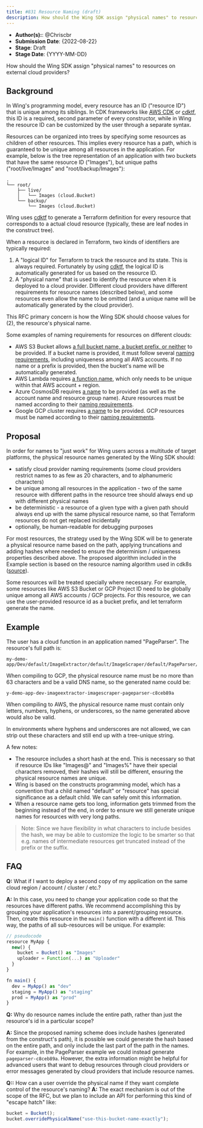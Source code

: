 ```yaml
---
title: #831 Resource Naming (draft)
description: How should the Wing SDK assign "physical names" to resources on external cloud providers?
---
```


- **Author(s):**: @Chriscbr
- **Submission Date**: {2022-08-22}
- **Stage**: Draft
- **Stage Date**: {YYYY-MM-DD}

How should the Wing SDK assign "physical names" to resources on external cloud providers?

## Background

In Wing's programming model, every resource has an ID ("resource ID") that is unique among its siblings.
In CDK frameworks like [AWS CDK] or [cdktf], this ID is a required, second parameter of every constructor, while in Wing the resource ID can be customized by the user through a separate syntax.

Resources can be organized into trees by specifying some resources as children of other resources.
This implies every resource has a path, which is guaranteed to be unique among all resources in the application.
For example, below is the tree representation of an application with two buckets that have the same resource ID ("Images"), but unique paths ("root/live/Images" and "root/backup/Images"):

```
.
└── root/
    ├── live/
    │   └── Images (cloud.Bucket)
    └── backup/
        └── Images (cloud.Bucket)
```

Wing uses [cdktf] to generate a Terraform definition for every resource that corresponds to a actual cloud resource (typically, these are leaf nodes in the construct tree).

When a resource is declared in Terraform, two kinds of identifiers are typically required:

1. A "logical ID" for Terraform to track the resource and its state. This is always required. Fortunately by using [cdktf], the logical ID is automatically generated for us based on the resource ID.
2. A "physical name" that is used to identify the resource when it is deployed to a cloud provider. Different cloud providers have different requirements for resource names (described below), and some resources even allow the name to be omitted (and a unique name will be automatically generated by the cloud provider).

This RFC primary concern is how the Wing SDK should choose values for (2), the resource's physical name.

Some examples of naming requirements for resources on different clouds:

- AWS S3 Bucket allows [a full bucket name, a bucket prefix, or neither](https://registry.terraform.io/providers/hashicorp/aws/latest/docs/resources/s3_bucket#argument-reference) to be provided.
  If a bucket name is provided, it must follow several [naming requirements](https://docs.aws.amazon.com/AmazonS3/latest/userguide/bucketnamingrules.html), including uniqueness among all AWS accounts.
  If no name or a prefix is provided, then the bucket's name will be automatically generated.
- AWS Lambda requires [a function name](https://registry.terraform.io/providers/hashicorp/aws/latest/docs/resources/lambda_function#argument-reference), which only needs to be unique within that AWS account + region.
- Azure CosmosDB requires [a name](https://registry.terraform.io/providers/hashicorp/azurerm/latest/docs/resources/cosmosdb_table) to be provided (as well as the account name and resource group name).
  Azure resources must be named according to their [naming requirements](https://docs.microsoft.com/en-us/azure/azure-resource-manager/management/resource-name-rules).
- Google GCP cluster requires [a name](https://registry.terraform.io/providers/hashicorp/google/latest/docs/resources/container_cluster) to be provided.
  GCP resources must be named according to their [naming requirements](https://cloud.google.com/compute/docs/naming-resources).

[AWS CDK]: https://github.com/aws/aws-cdk
[cdktf]: https://github.com/hashicorp/terraform-cdk

## Proposal

In order for names to "just work" for Wing users across a multitude of target platforms, the physical resource names generated by the Wing SDK should:

- satisfy cloud provider naming requirements (some cloud providers restrict names to as few as 20 characters, and to alphanumeric characters)
- be unique among all resources in the application - two of the same resource with different paths in the resource tree should always end up with different physical names
- be deterministic - a resource of a given type with a given path should always end up with the same physical resource name, so that Terraform resources do not get replaced incidentally
- optionally, be human-readable for debugging purposes

For most resources, the strategy used by the Wing SDK will be to generate a physical resource name based on the path, applying truncations and adding hashes where needed to ensure the determinism / uniqueness properties described above.
The proposed algorithm included in the Example section is based on the resource naming algorithm used in cdk8s ([source](https://github.com/cdk8s-team/cdk8s-core/blob/2.x/src/names.ts)).

Some resources will be treated specially where necessary.
For example, some resources like AWS S3 Bucket or GCP Project ID need to be globally unique among all AWS accounts / GCP projects.
For this resource, we can use the user-provided resource id as a bucket prefix, and let terraform generate the name.

## Example

The user has a cloud function in an application named "PageParser".
The resource's full path is:

```
my-demo-app/Dev/default/ImageExtractor/default/ImageScraper/default/PageParser/default
```

When compiling to GCP, the physical resource name must be no more than 63 characters and be a valid DNS name, so the generated name could be:

```
y-demo-app-dev-imageextractor-imagescraper-pageparser-c8ceb89a
```

When compiling to AWS, the physical resource name must contain only letters, numbers, hyphens, or underscores, so the name generated above would also be valid.

In environments where hyphens and underscores are not allowed, we can strip out these characters and still end up with a tree-unique string.

A few notes:

- The resource includes a short hash at the end.
  This is necessary so that if resource IDs like "Images@" and "Images%" have their special characters removed, their hashes will still be different, ensuring the physical resource names are unique.
- Wing is based on the constructs programming model, which has a convention that a child named "default" or "resource" has special significance as a default child.
  We can safely omit this information.
- When a resource name gets too long, information gets trimmed from the beginning instead of the end, in order to ensure we still generate unique names for resources with very long paths.

> Note: Since we have flexibility in what characters to include besides the hash, we may be able to customize the logic to be smarter so that e.g. names of intermediate resources get truncated instead of the prefix or the suffix.

## FAQ

**Q:** What if I want to deploy a second copy of my application on the same cloud region / account / cluster / etc.?

**A:** In this case, you need to change your application code so that the resources have different paths.
We recommend accomplishing this by grouping your application's resources into a parent/grouping resource.
Then, create this resource in the `main()` function with a different id. This way, the paths of all sub-resources will be unique.
For example:

```ts
// pseudocode
resource MyApp {
  new() {
    bucket = Bucket() as "Images"
    uploader = Function(...) as "Uploader"
  }
}

fn main() {
  dev = MyApp() as "dev"
  staging = MyApp() as "staging"
  prod = MyApp() as "prod"
}
```

**Q:** Why do resource names include the entire path, rather than just the resource's id in a particular scope?

**A:** Since the proposed naming scheme does include hashes (generated from the construct's path), it is possible we could generate the hash based on the entire path, and only include the last part of the path in the names.
For example, in the PageParser example we could instead generate `pageparser-c8ceb89a`.
However, the extra information might be helpful for advanced users that want to debug resources through cloud providers or error messages generated by cloud providers that include resource names.

**Q::** How can a user override the physical name if they want complete control of the resource's naming?
**A:** The exact mechanism is out of the scope of the RFC, but we plan to include an API for performing this kind of "escape hatch" like:

```ts
bucket = Bucket();
bucket.overridePhysicalName("use-this-bucket-name-exactly");
```
